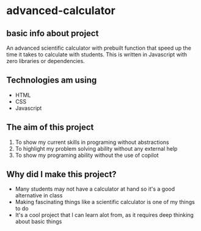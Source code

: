 # advanced-calculator

## basic info about project
An advanced scientific calculator with prebuilt function that speed up the time it takes to calculate with students.
This is written in Javascript with zero libraries or dependencies. 


## Technologies am using
- HTML
- CSS
- Javascript

## The aim of this project
1. To show my current skills in programing without abstractions
2. To highlight my problem solving ability without any external help
3. To show my programing ability without the use of copilot

## Why did I make this project?
- Many students may not have a calculator at hand so it's a good alternative in class
- Making fascinating things like a scientific calculator is one of my things to do
- It's a cool project that I can learn alot from, as it requires deep thinking about basic things
